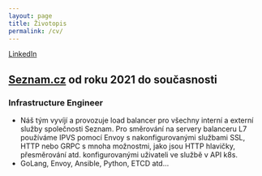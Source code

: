 ```yaml
---
layout: page
title: Životopis
permalink: /cv/
---
```

[LinkedIn](https://www.linkedin.com/in/kgilich/) 

## [Seznam.cz](https://o.seznam.cz/) od roku 2021 do současnosti
### Infrastructure Engineer
- Náš tým vyvíjí a provozuje load balancer pro všechny interní a externí služby společnosti Seznam. Pro směrování na servery balanceru L7 používáme IPVS pomocí Envoy s nakonfigurovanými službami SSL, HTTP nebo GRPC s mnoha možnostmi, jako jsou HTTP hlavičky, přesměrování atd. konfigurovanými uživateli ve službě v API k8s.
- GoLang, Envoy, Ansible, Python, ETCD atd...


